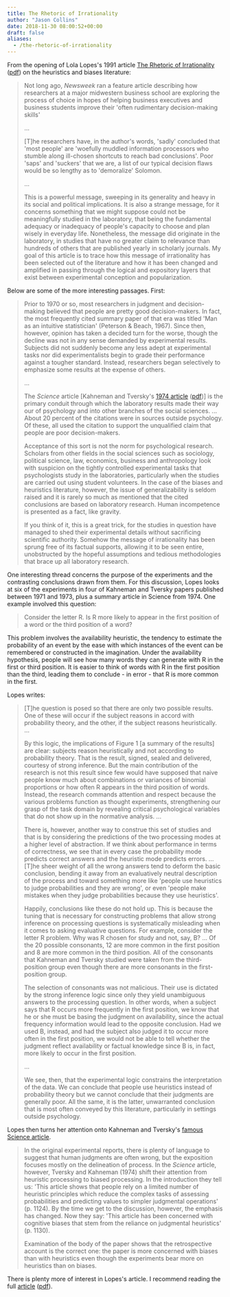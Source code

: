 ```yaml
---
title: The Rhetoric of Irrationality
author: "Jason Collins"
date: 2018-11-30 08:00:52+00:00
draft: false
aliases:
  - /the-rhetoric-of-irrationality
---
```


From the opening of Lola Lopes's 1991 article [The Rhetoric of Irrationality](https://doi.org/10.1177%2F0959354391011005) ([pdf](http://psy2.ucsd.edu/~mckenzie/Lopes1991Theory&Psychology.pdf)) on the heuristics and biases literature:

>Not long ago, _Newsweek_ ran a feature article describing how researchers at a major midwestern business school are exploring the process of choice in hopes of helping business executives and business students improve their 'often rudimentary decision-making skills'
>
>...
>
>[T]he researchers have, in the author's words, 'sadly' concluded that 'most people' are 'woefully muddled information processors who stumble along ill-chosen shortcuts to reach bad conclusions'. Poor 'saps' and 'suckers' that we are, a list of our typical decision flaws would be so lengthy as to 'demoralize' Solomon.
>
>...
>
>This is a powerful message, sweeping in its generality and heavy in its social and political implications. It is also a strange message, for it concerns something that we might suppose could not be meaningfully studied in the laboratory, that being the fundamental adequacy or inadequacy of people's capacity to choose and plan wisely in everyday life. Nonetheless, the message did originate in the laboratory, in studies that have no greater claim to relevance than hundreds of others that are published yearly in scholarly journals. My goal of this article is to trace how this message of irrationality has been selected out of the literature and how it has been changed and amplified in passing through the logical and expository layers that exist between experimental conception and popularization.

Below are some of the more interesting passages. First:

>Prior to 1970 or so, most researchers in judgment and decision-making believed that people are pretty good decision-makers. In fact, the most frequently cited summary paper of that era was titled 'Man as an intuitive statistician' (Peterson & Beach, 1967). Since then, however, opinion has taken a decided turn for the worse, though the decline was not in any sense demanded by experimental results. Subjects did not suddenly become any less adept at experimental tasks nor did experimentalists begin to grade their performance against a tougher standard. Instead, researchers began selectively to emphasize some results at the expense of others.
>
>...
>
>The _Science_ article [Kahneman and Tversky's [1974 article](http://doi.org/10.1126/science.185.4157.1124) ([pdf](http://psiexp.ss.uci.edu/research/teaching/Tversky_Kahneman_1974.pdf))] is the primary conduit through which the laboratory results made their way our of psychology and into other branches of the social sciences. ... About 20 percent of the citations were in sources outside psychology. Of these, all used the citation to support the unqualified claim that people are poor decision-makers.
>
>Acceptance of this sort is not the norm for psychological research. Scholars from other fields in the social sciences such as sociology, political science, law, economics, business and anthropology look with suspicion on the tightly controlled experimental tasks that psychologists study in the laboratories, particularly when the studies are carried out using student volunteers. In the case of the biases and heuristics literature, however, the issue of generalizability is seldom raised and it is rarely so much as mentioned that the cited conclusions are based on laboratory research. Human incompetence is presented as a fact, like gravity.
>
>If you think of it, this is a great trick, for the studies in question have managed to shed their experimental details without sacrificing scientific authority. Somehow the message of irrationality has been sprung free of its factual supports, allowing it to be seen entire, unobstructed by the hopeful assumptions and tedious methodologies that brace up all laboratory research.

One interesting thread concerns the purpose of the experiments and the contrasting conclusions drawn from them. For this discussion, Lopes looks at six of the experiments in four of Kahneman and Tversky papers published between 1971 and 1973, plus a summary article in Science from 1974. One example involved this question:

>Consider the letter R. Is R more likely to appear in the first position of a word or the third position of a word?

This problem involves the availability heuristic, the tendency to estimate the probability of an event by the ease with which instances of the event can be remembered or constructed in the imagination. Under the availability hypothesis, people will see how many words they can generate with R in the first or third position. It is easier to think of words with R in the first position than the third, leading them to conclude - in error - that R is more common in the first.

Lopes writes:

>[T]he question is posed so that there are only two possible results. One of these will occur if the subject reasons in accord with probability theory, and the other, if the subject reasons heuristically. ...
>
>By this logic, the implications of Figure 1 [a summary of the results] are clear: subjects reason heuristically and not according to probability theory. That is the result, signed, sealed and delivered, courtesy of strong inference. But the main contribution of the research is not this result since few would have supposed that naive people know much about combinations or variances of binomial proportions or how often R appears in the third position of words. Instead, the research commands attention and respect because the various problems function as thought experiments, strengthening our grasp of the task domain by revealing critical psychological variables that do not show up in the normative analysis. ...
>
>There is, however, another way to construe this set of studies and that is by considering the predictions of the two processing modes at a higher level of abstraction. If we think about performance in terms of correctness, we see that in every case the probability mode predicts correct answers and the heuristic mode predicts errors. ... [T]he sheer weight of all the wrong answers tend to deform the basic conclusion, bending it away from an evaluatively neutral description of the process and toward something more like 'people use heuristics to judge probabilities and they are wrong', or even 'people make mistakes when they judge probabilities because they use heuristics'.
>
>Happily, conclusions like these do not hold up. This is because the tuning that is necessary for constructing problems that allow strong inference on processing questions is systematically misleading when it comes to asking evaluative questions. For example, consider the letter R problem. Why was R chosen for study and not, say, B? ... Of the 20 possible consonants, 12 are more common in the first position and 8 are more common in the third position. All of the consonants that Kahneman and Tversky studied were taken from the third-position group even though there are more consonants in the first-position group.
>
>The selection of consonants was not malicious. Their use is dictated by the strong inference logic since only they yield unambiguous answers to the processing question. In other words, when a subject says that R occurs more frequently in the first position, we know that he or she must be basing the judgment on availability, since the actual frequency information would lead to the opposite conclusion. Had we used B, instead, and had the subject also judged it to occur more often in the first position, we would not be able to tell whether the judgment reflect availability or factual knowledge since B is, in fact, more likely to occur in the first position.
>
>...
>
>We see, then, that the experimental logic constrains the interpretation of the data. We can conclude that people use heuristics instead of probability theory but we cannot conclude that their judgments are generally poor. All the same, it is the latter, unwarranted conclusion that is most often conveyed by this literature, particularly in settings outside psychology.

Lopes then turns her attention onto Kahneman and Tversky's [famous Science article](http://doi.org/10.1126/science.185.4157.1124).

>In the original experimental reports, there is plenty of language to suggest that human judgments are often wrong, but the exposition focuses mostly on the delineation of process. In the _Science_ article, however, Tversky and Kahneman (1974) shift their attention from heuristic processing to biased processing. In the introduction they tell us: 'This article shows that people rely on a limited number of heuristic principles which reduce the complex tasks of assessing probabilities and predicting values to simpler judgmental operations' (p. 1124). By the time we get to the discussion, however, the emphasis has changed. Now they say: 'This article has been concerned with cognitive biases that stem from the reliance on judgmental heuristics' (p. 1130).
>
>Examination of the body of the paper shows that the retrospective account is the correct one: the paper is more concerned with biases than with heuristics even though the experiments bear more on heuristics than on biases.

There is plenty more of interest in Lopes's article. I recommend reading the full [article](https://doi.org/10.1177%2F0959354391011005) ([pdf](http://psy2.ucsd.edu/~mckenzie/Lopes1991Theory&Psychology.pdf)).
